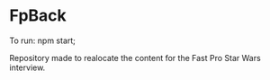 # FpBack

To run: npm start;

Repository made to realocate the content for the Fast Pro Star Wars interview.

